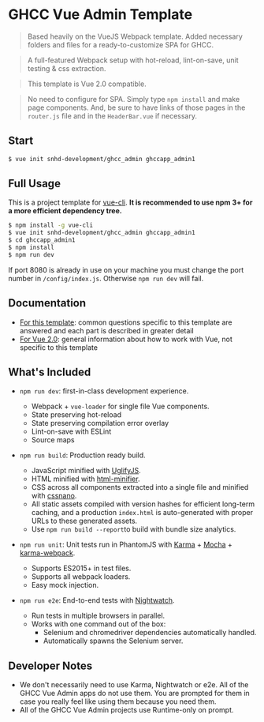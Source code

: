 # GHCC Vue Admin Template

> Based heavily on the VueJS Webpack template. Added necessary folders and files for a ready-to-customize SPA for GHCC.

> A full-featured Webpack setup with hot-reload, lint-on-save, unit testing & css extraction.

> This template is Vue 2.0 compatible.

> No need to configure for SPA. Simply type `npm install` and make page components. And, be sure to have links of those pages in the `router.js` file and in the `HeaderBar.vue` if necessary.

## Start

``` bash
$ vue init snhd-development/ghcc_admin ghccapp_admin1
```

## Full Usage

This is a project template for [vue-cli](https://github.com/vuejs/vue-cli). **It is recommended to use npm 3+ for a more efficient dependency tree.**

``` bash
$ npm install -g vue-cli
$ vue init snhd-development/ghcc_admin ghccapp_admin1
$ cd ghccapp_admin1
$ npm install
$ npm run dev
```

If port 8080 is already in use on your machine you must change the port number in `/config/index.js`. Otherwise `npm run dev` will fail.

## Documentation

- [For this template](http://vuejs-templates.github.io/webpack): common questions specific to this template are answered and each part is described in greater detail
- [For Vue 2.0](http://vuejs.org/guide/): general information about how to work with Vue, not specific to this template

## What's Included

- `npm run dev`: first-in-class development experience.
  - Webpack + `vue-loader` for single file Vue components.
  - State preserving hot-reload
  - State preserving compilation error overlay
  - Lint-on-save with ESLint
  - Source maps

- `npm run build`: Production ready build.
  - JavaScript minified with [UglifyJS](https://github.com/mishoo/UglifyJS2).
  - HTML minified with [html-minifier](https://github.com/kangax/html-minifier).
  - CSS across all components extracted into a single file and minified with [cssnano](https://github.com/ben-eb/cssnano).
  - All static assets compiled with version hashes for efficient long-term caching, and a production `index.html` is auto-generated with proper URLs to these generated assets.
  - Use `npm run build --report`to build with bundle size analytics.

- `npm run unit`: Unit tests run in PhantomJS with [Karma](http://karma-runner.github.io/0.13/index.html) + [Mocha](http://mochajs.org/) + [karma-webpack](https://github.com/webpack/karma-webpack).
  - Supports ES2015+ in test files.
  - Supports all webpack loaders.
  - Easy mock injection.

- `npm run e2e`: End-to-end tests with [Nightwatch](http://nightwatchjs.org/).
  - Run tests in multiple browsers in parallel.
  - Works with one command out of the box:
    - Selenium and chromedriver dependencies automatically handled.
    - Automatically spawns the Selenium server.
    
## Developer Notes

- We don't necessarily need to use Karma, Nightwatch or e2e. All of the GHCC Vue Admin apps do not use them. You are prompted for them in case you really feel like using them because you need them.
- All of the GHCC Vue Admin projects use Runtime-only on prompt.
